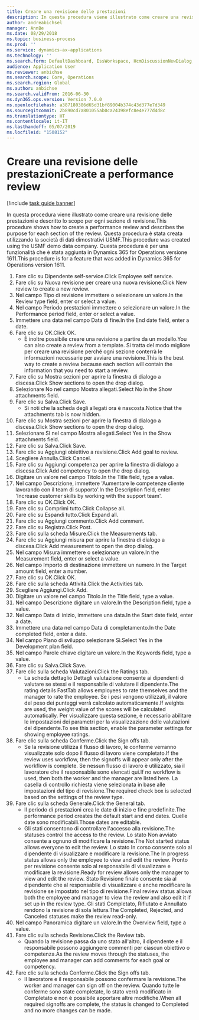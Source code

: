 ```yaml
---
title: Creare una revisione delle prestazioni
description: In questa procedura viene illustrato come creare una revisione delle prestazioni e descritto lo scopo per ogni sezione di revisione.
author: andreabichsel
manager: AnnBe
ms.date: 08/29/2018
ms.topic: business-process
ms.prod: ''
ms.service: dynamics-ax-applications
ms.technology: ''
ms.search.form: DefaultDashboard, EssWorkspace, HcmDiscussionNewDialog, HcmDiscussion, HcmDiscussionChangeSettings, HcmDiscussionAddGoalDialog, HcmTopicCreate, HcmMeasurementDetailDialog, HcmPerfJournalAdd
audience: Application User
ms.reviewer: anbichse
ms.search.scope: Core, Operations
ms.search.region: Global
ms.author: anbichse
ms.search.validFrom: 2016-06-30
ms.dyn365.ops.version: Version 7.0.0
ms.openlocfilehash: a387180386d65d31bf89004b374c43d377e7d349
ms.sourcegitcommit: 2b890cd7a801055ab0ca24398efc8e4e777d4d8c
ms.translationtype: HT
ms.contentlocale: it-IT
ms.lasthandoff: 05/07/2019
ms.locfileid: "1508152"
---
```

# <a name="create-a-performance-review"></a><span data-ttu-id="4f149-103">Creare una revisione delle prestazioni</span><span class="sxs-lookup"><span data-stu-id="4f149-103">Create a performance review</span></span>

[!include [task guide banner](../../includes/task-guide-banner.md)]

<span data-ttu-id="4f149-104">In questa procedura viene illustrato come creare una revisione delle prestazioni e descritto lo scopo per ogni sezione di revisione.</span><span class="sxs-lookup"><span data-stu-id="4f149-104">This procedure shows how to create a performance review and describes the purpose for each section of the review.</span></span> <span data-ttu-id="4f149-105">Questa procedura è stata creata utilizzando la società di dati dimostrativi USMF.</span><span class="sxs-lookup"><span data-stu-id="4f149-105">This procedure was created using the USMF demo data company.</span></span> <span data-ttu-id="4f149-106">Questa procedura è per una funzionalità che è stata aggiunta in Dynamics 365 for Operations versione 1611.</span><span class="sxs-lookup"><span data-stu-id="4f149-106">This procedure is for a feature that was added in Dynamics 365 for Operations version 1611.</span></span>

1. <span data-ttu-id="4f149-107">Fare clic su Dipendente self-service.</span><span class="sxs-lookup"><span data-stu-id="4f149-107">Click Employee self service.</span></span>
2. <span data-ttu-id="4f149-108">Fare clic su Nuova revisione per creare una nuova revisione.</span><span class="sxs-lookup"><span data-stu-id="4f149-108">Click New review to create a new review.</span></span>
3. <span data-ttu-id="4f149-109">Nel campo Tipo di revisione immettere o selezionare un valore.</span><span class="sxs-lookup"><span data-stu-id="4f149-109">In the Review type field, enter or select a value.</span></span>
4. <span data-ttu-id="4f149-110">Nel campo Periodo prestazioni immettere o selezionare un valore.</span><span class="sxs-lookup"><span data-stu-id="4f149-110">In the Performance period field, enter or select a value.</span></span>
5. <span data-ttu-id="4f149-111">Immettere una data nel campo Data di fine.</span><span class="sxs-lookup"><span data-stu-id="4f149-111">In the End date field, enter a date.</span></span>
6. <span data-ttu-id="4f149-112">Fare clic su OK.</span><span class="sxs-lookup"><span data-stu-id="4f149-112">Click OK.</span></span>
    * <span data-ttu-id="4f149-113">È inoltre possibile creare una revisione a partire da un modello.</span><span class="sxs-lookup"><span data-stu-id="4f149-113">You can also create a review from a template.</span></span> <span data-ttu-id="4f149-114">Si tratta del modo migliore per creare una revisione perché ogni sezione conterrà le informazioni necessarie per avviare una revisione.</span><span class="sxs-lookup"><span data-stu-id="4f149-114">This is the best way to create a review because each section will contain the information that you need to start a review.</span></span>  
7. <span data-ttu-id="4f149-115">Fare clic su Mostra sezioni per aprire la finestra di dialogo a discesa.</span><span class="sxs-lookup"><span data-stu-id="4f149-115">Click Show sections to open the drop dialog.</span></span>
8. <span data-ttu-id="4f149-116">Selezionare No nel campo Mostra allegati.</span><span class="sxs-lookup"><span data-stu-id="4f149-116">Select No in the Show attachments field.</span></span>
9. <span data-ttu-id="4f149-117">Fare clic su Salva.</span><span class="sxs-lookup"><span data-stu-id="4f149-117">Click Save.</span></span>
    * <span data-ttu-id="4f149-118">Si noti che la scheda degli allegati ora è nascosta.</span><span class="sxs-lookup"><span data-stu-id="4f149-118">Notice that the attachments tab is now hidden.</span></span>  
10. <span data-ttu-id="4f149-119">Fare clic su Mostra sezioni per aprire la finestra di dialogo a discesa.</span><span class="sxs-lookup"><span data-stu-id="4f149-119">Click Show sections to open the drop dialog.</span></span>
11. <span data-ttu-id="4f149-120">Selezionare Sì nel campo Mostra allegati.</span><span class="sxs-lookup"><span data-stu-id="4f149-120">Select Yes in the Show attachments field.</span></span>
12. <span data-ttu-id="4f149-121">Fare clic su Salva.</span><span class="sxs-lookup"><span data-stu-id="4f149-121">Click Save.</span></span>
13. <span data-ttu-id="4f149-122">Fare clic su Aggiungi obiettivo a revisione.</span><span class="sxs-lookup"><span data-stu-id="4f149-122">Click Add goal to review.</span></span>
14. <span data-ttu-id="4f149-123">Scegliere Annulla.</span><span class="sxs-lookup"><span data-stu-id="4f149-123">Click Cancel.</span></span>
15. <span data-ttu-id="4f149-124">Fare clic su Aggiungi competenza per aprire la finestra di dialogo a discesa.</span><span class="sxs-lookup"><span data-stu-id="4f149-124">Click Add competency to open the drop dialog.</span></span>
16. <span data-ttu-id="4f149-125">Digitare un valore nel campo Titolo.</span><span class="sxs-lookup"><span data-stu-id="4f149-125">In the Title field, type a value.</span></span>
17. <span data-ttu-id="4f149-126">Nel campo Descrizione, immettere 'Aumentare le competenze cliente lavorando con il team di supporto'.</span><span class="sxs-lookup"><span data-stu-id="4f149-126">In the Description field, enter 'Increase customer skills by working with the support team'.</span></span>
18. <span data-ttu-id="4f149-127">Fare clic su OK.</span><span class="sxs-lookup"><span data-stu-id="4f149-127">Click OK.</span></span>
19. <span data-ttu-id="4f149-128">Fare clic su Comprimi tutto.</span><span class="sxs-lookup"><span data-stu-id="4f149-128">Click Collapse all.</span></span>
20. <span data-ttu-id="4f149-129">Fare clic su Espandi tutto.</span><span class="sxs-lookup"><span data-stu-id="4f149-129">Click Expand all.</span></span>
21. <span data-ttu-id="4f149-130">Fare clic su Aggiungi commento.</span><span class="sxs-lookup"><span data-stu-id="4f149-130">Click Add comment.</span></span>
22. <span data-ttu-id="4f149-131">Fare clic su Registra.</span><span class="sxs-lookup"><span data-stu-id="4f149-131">Click Post.</span></span>
23. <span data-ttu-id="4f149-132">Fare clic sulla scheda Misure.</span><span class="sxs-lookup"><span data-stu-id="4f149-132">Click the Measurements tab.</span></span>
24. <span data-ttu-id="4f149-133">Fare clic su Aggiungi misura per aprire la finestra di dialogo a discesa.</span><span class="sxs-lookup"><span data-stu-id="4f149-133">Click Add measurement to open the drop dialog.</span></span>
25. <span data-ttu-id="4f149-134">Nel campo Misura immettere o selezionare un valore.</span><span class="sxs-lookup"><span data-stu-id="4f149-134">In the Measurement field, enter or select a value.</span></span>
26. <span data-ttu-id="4f149-135">Nel campo Importo di destinazione immettere un numero.</span><span class="sxs-lookup"><span data-stu-id="4f149-135">In the Target amount field, enter a number.</span></span>
27. <span data-ttu-id="4f149-136">Fare clic su OK.</span><span class="sxs-lookup"><span data-stu-id="4f149-136">Click OK.</span></span>
28. <span data-ttu-id="4f149-137">Fare clic sulla scheda Attività.</span><span class="sxs-lookup"><span data-stu-id="4f149-137">Click the Activities tab.</span></span>
29. <span data-ttu-id="4f149-138">Scegliere Aggiungi.</span><span class="sxs-lookup"><span data-stu-id="4f149-138">Click Add.</span></span>
30. <span data-ttu-id="4f149-139">Digitare un valore nel campo Titolo.</span><span class="sxs-lookup"><span data-stu-id="4f149-139">In the Title field, type a value.</span></span>
31. <span data-ttu-id="4f149-140">Nel campo Descrizione digitare un valore.</span><span class="sxs-lookup"><span data-stu-id="4f149-140">In the Description field, type a value.</span></span>
32. <span data-ttu-id="4f149-141">Nel campo Data di inizio, immettere una data.</span><span class="sxs-lookup"><span data-stu-id="4f149-141">In the Start date field, enter a date.</span></span>
33. <span data-ttu-id="4f149-142">Immettere una data nel campo Data di completamento.</span><span class="sxs-lookup"><span data-stu-id="4f149-142">In the Date completed field, enter a date.</span></span>
34. <span data-ttu-id="4f149-143">Nel campo Piano di sviluppo selezionare Sì.</span><span class="sxs-lookup"><span data-stu-id="4f149-143">Select Yes in the Development plan field.</span></span>
35. <span data-ttu-id="4f149-144">Nel campo Parole chiave digitare un valore.</span><span class="sxs-lookup"><span data-stu-id="4f149-144">In the Keywords field, type a value.</span></span>
36. <span data-ttu-id="4f149-145">Fare clic su Salva.</span><span class="sxs-lookup"><span data-stu-id="4f149-145">Click Save.</span></span>
37. <span data-ttu-id="4f149-146">Fare clic sulla scheda Valutazioni.</span><span class="sxs-lookup"><span data-stu-id="4f149-146">Click the Ratings tab.</span></span>
    * <span data-ttu-id="4f149-147">La scheda dettaglio Dettagli valutazione consente ai dipendenti di valutare se stessi e il responsabile di valutare il dipendente.</span><span class="sxs-lookup"><span data-stu-id="4f149-147">The rating details FastTab allows employees to rate themselves and the manager to rate the employee.</span></span> <span data-ttu-id="4f149-148">Se i pesi vengono utilizzati, il valore del peso dei punteggi verrà calcolato automaticamente.</span><span class="sxs-lookup"><span data-stu-id="4f149-148">If weights are used, the weight value of the scores will be calculated automatically.</span></span>    <span data-ttu-id="4f149-149">Per visualizzare questa sezione, è necessario abilitare le impostazioni dei parametri per la visualizzazione delle valutazioni del dipendente.</span><span class="sxs-lookup"><span data-stu-id="4f149-149">To see this section, enable the parameter settings for showing employee ratings.</span></span>  
38. <span data-ttu-id="4f149-150">Fare clic sulla scheda Conferme.</span><span class="sxs-lookup"><span data-stu-id="4f149-150">Click the Sign offs tab.</span></span>
    * <span data-ttu-id="4f149-151">Se la revisione utilizza il flusso di lavoro, le conferme verranno visualizzate solo dopo il flusso di lavoro viene completato.</span><span class="sxs-lookup"><span data-stu-id="4f149-151">If the review uses workflow, then the signoffs will appear only after the workflow is complete.</span></span> <span data-ttu-id="4f149-152">Se nessun flusso di lavoro è utilizzato, sia il lavoratore che il responsabile sono elencati qui.</span><span class="sxs-lookup"><span data-stu-id="4f149-152">If no workflow is used, then both the worker and the manager are listed here.</span></span> <span data-ttu-id="4f149-153">La casella di controllo richiesta viene selezionata in base alle impostazioni del tipo di revisione.</span><span class="sxs-lookup"><span data-stu-id="4f149-153">The required check box is selected based on the settings of the review type.</span></span>  
39. <span data-ttu-id="4f149-154">Fare clic sulla scheda Generale.</span><span class="sxs-lookup"><span data-stu-id="4f149-154">Click the General tab.</span></span>
    * <span data-ttu-id="4f149-155">Il periodo di prestazioni crea le date di inizio e fine predefinite.</span><span class="sxs-lookup"><span data-stu-id="4f149-155">The performance period creates the default start and end dates.</span></span> <span data-ttu-id="4f149-156">Quelle date sono modificabili.</span><span class="sxs-lookup"><span data-stu-id="4f149-156">Those dates are editable.</span></span>  
    * <span data-ttu-id="4f149-157">Gli stati consentono di controllare l'accesso alla revisione.</span><span class="sxs-lookup"><span data-stu-id="4f149-157">The statuses control the access to the review.</span></span> <span data-ttu-id="4f149-158">Lo stato Non avviato consente a ognuno di modificare la revisione.</span><span class="sxs-lookup"><span data-stu-id="4f149-158">The Not started status allows everyone to edit the review.</span></span> <span data-ttu-id="4f149-159">Lo stato In corso consente solo al dipendente di visualizzare e modificare la revisione.</span><span class="sxs-lookup"><span data-stu-id="4f149-159">The In progress status allows only the employee to view and edit the review.</span></span> <span data-ttu-id="4f149-160">Pronto per revisione consente solo al responsabile di visualizzare e modificare la revisione.</span><span class="sxs-lookup"><span data-stu-id="4f149-160">Ready for review allows only the manager to view and edit the review.</span></span> <span data-ttu-id="4f149-161">Stato Revisione finale consente sia al dipendente che al responsabile di visualizzare e anche modificare la revisione se impostato nel tipo di revisione.</span><span class="sxs-lookup"><span data-stu-id="4f149-161">Final review status allows both the employee and manager to view the review and also edit it if set up in the review type.</span></span> <span data-ttu-id="4f149-162">Gli stati Completato, Rifiutato e Annullato rendono la revisione di sola lettura.</span><span class="sxs-lookup"><span data-stu-id="4f149-162">The Completed, Rejected, and Canceled statuses make the review read-only.</span></span>  
40. <span data-ttu-id="4f149-163">Nel campo Panoramica digitare un valore.</span><span class="sxs-lookup"><span data-stu-id="4f149-163">In the Overview field, type a value.</span></span>
41. <span data-ttu-id="4f149-164">Fare clic sulla scheda Revisione.</span><span class="sxs-lookup"><span data-stu-id="4f149-164">Click the Review tab.</span></span>
    * <span data-ttu-id="4f149-165">Quando la revisione passa da uno stato all'altro, il dipendente e il responsabile possono aggiungere commenti per ciascun obiettivo o competenza.</span><span class="sxs-lookup"><span data-stu-id="4f149-165">As the review moves through the statuses, the employee and manager can add comments for each goal or competency.</span></span>  
42. <span data-ttu-id="4f149-166">Fare clic sulla scheda Conferme.</span><span class="sxs-lookup"><span data-stu-id="4f149-166">Click the Sign offs tab.</span></span>
    * <span data-ttu-id="4f149-167">Il lavoratore e il responsabile possono confermare la revisione.</span><span class="sxs-lookup"><span data-stu-id="4f149-167">The worker and manager can sign off on the review.</span></span> <span data-ttu-id="4f149-168">Quando tutte le conferme sono state completate, lo stato verrà modificato in Completato e non è possibile apportare altre modifiche.</span><span class="sxs-lookup"><span data-stu-id="4f149-168">When all required signoffs are complete, the status is changed to Completed and no more changes can be made.</span></span>  

